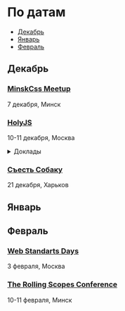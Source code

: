 # По датам

- [Декабрь](#Декабрь)
- [Январь](#Январь)
- [Февраль](#Февраль)

<!--
 -->

## Декабрь

### [MinskCss Meetup](https://minskcss.timepad.ru/event/604963/)

7 декабря, Минск

### [HolyJS](https://holyjs-moscow.ru/)

10-11 декабря, Москва

<details>
  <summary>Доклады</summary>

  - «The Post JavaScript Apocalypse», Douglas Crockford
  - «Managing Asynchronicity with RQ», Douglas Crockford
  - «New Adventures in Responsive Web Design», Виталий Фридман
  - «Big Bang Redesign: Smashing Magazine’s 2017 Relaunch, a Case Study», Виталий Фридман
  - «Better, faster, stronger — getting more from the web platform», Martin Splitt
  - «/Reg(exp){2}lained/: Demystifying Regular Expressions», Lea Verou
  - «Bending time with Schedulers and RxJS 5», Gerard Sans
  - «HyperDB — a scalable key-value store», Mathias Buus Madsen
  - «Testing serverless applications», Slobodan Stojanovic

</details>

### [Съесть Собаку](https://eatdog.com.ua/#poster)

21 декабря, Харьков

<!--
 -->
## Январь

<!--
 -->
## Февраль

### [Web Standarts Days](https://wsd.events/2018/02/03/)

3 февраля, Москва

### [The Rolling Scopes Conference](https://2018.conf.rollingscopes.com/)

10-11 февраля, Минск
